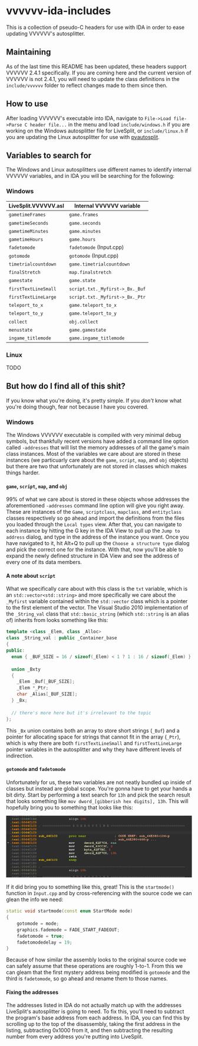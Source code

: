 # vvvvvv-ida-includes

This is a collection of pseudo-C headers for use with IDA in order to ease updating VVVVVV's autosplitter.

## Maintaining

As of the last time this README has been updated, these headers support VVVVVV 2.4.1 specifically. If you are coming here and the current version of VVVVVV is not 2.4.1, you will need to update the class definitions in the `include/vvvvvv` folder to reflect changes made to them since then.

## How to use

After loading VVVVVV's executable into IDA, navigate to `File->Load file->Parse C header file...` in the menu and load `include/windows.h` if you are working on the Windows autosplitter file for LiveSplit, or `include/linux.h` if you are updating the Linux autosplitter for use with [pyautosplit](https://github.com/christofsteel/pyautosplit).

## Variables to search for

The Windows and Linux autosplitters use different names to identify internal VVVVVV variables, and in IDA you will be searching for the following:

### Windows

| LiveSplit.VVVVVV.asl          | Internal VVVVVV variable        |
|-------------------------------|---------------------------------|
| `gametimeFrames`              | `game.frames`                   |
| `gametimeSeconds`             | `game.seconds`                  |
| `gametimeMinutes`             | `game.minutes`                  |
| `gametimeHours`               | `game.hours`                    |
| `fadetomode`                  | `fadetomode` (Input.cpp)        |
| `gotomode`                    | `gotomode` (Input.cpp)          |
| `timetrialcountdown`          | `game.timetrialcountdown`       |
| `finalStretch`                | `map.finalstretch`              |
| `gamestate`                   | `game.state`                    |
| `firstTextLineSmall`          | `script.txt._Myfirst->_Bx._Buf` |
| `firstTextLineLarge`          | `script.txt._Myfirst->_Bx._Ptr` |
| `teleport_to_x`               | `game.teleport_to_x`            |
| `teleport_to_y`               | `game.teleport_to_y`            |
| `collect`                     | `obj.collect`                   |
| `menustate`                   | `game.gamestate`                |
| `ingame_titlemode`            | `game.ingame_titlemode`         |

### Linux

TODO

## But how do I find all of this shit?

If you know what you're doing, it's pretty simple. If you *don't* know what you're doing though, fear not because I have you covered.

### Windows

The Windows VVVVVV executable is compiled with very minimal debug symbols, but thankfully recent versions have added a command line option called `-addresses` that will list the memory addresses of all the game's main class instances. Most of the variables we care about are stored in these instances (we particuarly care about the `game`, `script`, `map`, and `obj` objects) but there are two that unfortunately are not stored in classes which makes things harder.

#### `game`, `script`, `map`, and `obj`

99% of what we care about is stored in these objects whose addresses the aforementioned `-addresses` command line option will give you right away. These are instances of the `Game`, `scriptclass`, `mapclass`, and `entityclass` classes respectively so go ahead and import the definitions from the files you loaded through the `Local types` view. After that, you can navigate to each instance by hitting the G key in the IDA View to pull up the `Jump to address` dialog, and type in the address of the instance you want. Once you have navigated to it, hit Alt+Q to pull up the `Choose a structure type` dialog and pick the correct one for the instance. With that, now you'll be able to expand the newly defined structure in IDA View and see the address of every one of its data members.

#### A note about `script`

What we specifically care about with this class is the `txt` variable, which is an `std::vector<std::string>` and more specifically we care about the `_Myfirst` variable contained within the `std::vector` class which is a pointer to the first element of the vector. The Visual Studio 2010 implementation of the `_String_val` class that `std::basic_string` (which `std::string` is an alias of) inherits from looks something like this:

```cpp
template <class _Elem, class _Alloc>
class _String_val : public _Container_base
{
public:
  enum { _BUF_SIZE = 16 / sizeof(_Elem) < 1 ? 1 : 16 / sizeof(_Elem) };

  union _Bxty
  {
    _Elem _Buf[_BUF_SIZE];
    _Elem *_Ptr;
    char _Alias[_BUF_SIZE];
  } _Bx;

  // there's more here but it's irrelevant to the topic
};
```

This `_Bx` union contains both an array to store short strings (`_Buf`) and a pointer for allocating space for strings that cannot fit in the array (`_Ptr`), which is why there are both `firstTextLineSmall` and `firstTextLineLarge` pointer variables in the autosplitter and why they have different levels of indirection.

#### `gotomode` and `fadetomode`

Unfortunately for us, these two variables are not neatly bundled up inside of classes but instead are global scope. You're gonna have to get your hands a bit dirty. Start by performing a text search for `13h` and pick the search result that looks something like `mov dword_[gibberish hex digits], 13h`. This will hopefully bring you to something that looks like this:

![A screenshot of the disassembler program IDA](media/gotomode_fadetomode.png)

If it did bring you to something like this, great! This is the `startmode()` function in `Input.cpp` and by cross-referencing with the source code we can glean the info we need:

```cpp
static void startmode(const enum StartMode mode)
{
    gotomode = mode;
    graphics.fademode = FADE_START_FADEOUT;
    fadetomode = true;
    fadetomodedelay = 19;
}
```

Because of how similar the assembly looks to the original source code we can safely assume that these operations are roughly 1-to-1. From this we can gleam that the first mystery address being modified is `gotomode` and the third is `fadetomode`, so go ahead and rename them to those names.

#### Fixing the addresses

The addresses listed in IDA do not actually match up with the addresses LiveSplit's autosplitter is going to need. To fix this, you'll need to subtract the program's base address from each address. In IDA, you can find this by scrolling up to the top of the disassembly, taking the first address in the listing, subtracting 0x1000 from it, and then subtracting the resulting number from every address you're putting into LiveSplit.
